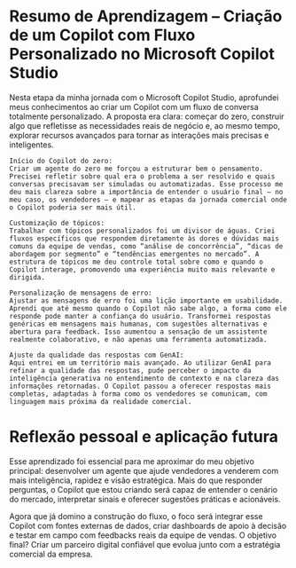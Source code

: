 # Resumo de Aprendizagem – Criação de um Copilot com Fluxo Personalizado no Microsoft Copilot Studio

Nesta etapa da minha jornada com o Microsoft Copilot Studio, aprofundei meus conhecimentos ao criar um Copilot com um fluxo de conversa totalmente personalizado. A proposta era clara: começar do zero, construir algo que refletisse as necessidades reais de negócio e, ao mesmo tempo, explorar recursos avançados para tornar as interações mais precisas e inteligentes.

    Início do Copilot do zero:
    Criar um agente do zero me forçou a estruturar bem o pensamento. Precisei refletir sobre qual era o problema a ser resolvido e quais conversas precisavam ser simuladas ou automatizadas. Esse processo me deu mais clareza sobre a importância de entender o usuário final — no meu caso, os vendedores — e mapear as etapas da jornada comercial onde o Copilot poderia ser mais útil.

    Customização de tópicos:
    Trabalhar com tópicos personalizados foi um divisor de águas. Criei fluxos específicos que respondem diretamente às dores e dúvidas mais comuns da equipe de vendas, como “análise de concorrência”, “dicas de abordagem por segmento” e “tendências emergentes no mercado”. A estrutura de tópicos me deu controle total sobre como e quando o Copilot interage, promovendo uma experiência muito mais relevante e dirigida.

    Personalização de mensagens de erro:
    Ajustar as mensagens de erro foi uma lição importante em usabilidade. Aprendi que até mesmo quando o Copilot não sabe algo, a forma como ele responde pode manter a confiança do usuário. Transformei respostas genéricas em mensagens mais humanas, com sugestões alternativas e abertura para feedback. Isso aumentou a sensação de um assistente realmente colaborativo, e não apenas uma ferramenta automatizada.

    Ajuste da qualidade das respostas com GenAI:
    Aqui entrei em um território mais avançado. Ao utilizar GenAI para refinar a qualidade das respostas, pude perceber o impacto da inteligência generativa no entendimento de contexto e na clareza das informações retornadas. O Copilot passou a oferecer respostas mais completas, adaptadas à forma como os vendedores se comunicam, com linguagem mais próxima da realidade comercial.

# Reflexão pessoal e aplicação futura

Esse aprendizado foi essencial para me aproximar do meu objetivo principal: desenvolver um agente que ajude vendedores a venderem com mais inteligência, rapidez e visão estratégica. Mais do que responder perguntas, o Copilot que estou criando será capaz de entender o cenário do mercado, interpretar sinais e oferecer sugestões práticas e acionáveis.

Agora que já domino a construção do fluxo, o foco será integrar esse Copilot com fontes externas de dados, criar dashboards de apoio à decisão e testar em campo com feedbacks reais da equipe de vendas. O objetivo final? Criar um parceiro digital confiável que evolua junto com a estratégia comercial da empresa.
